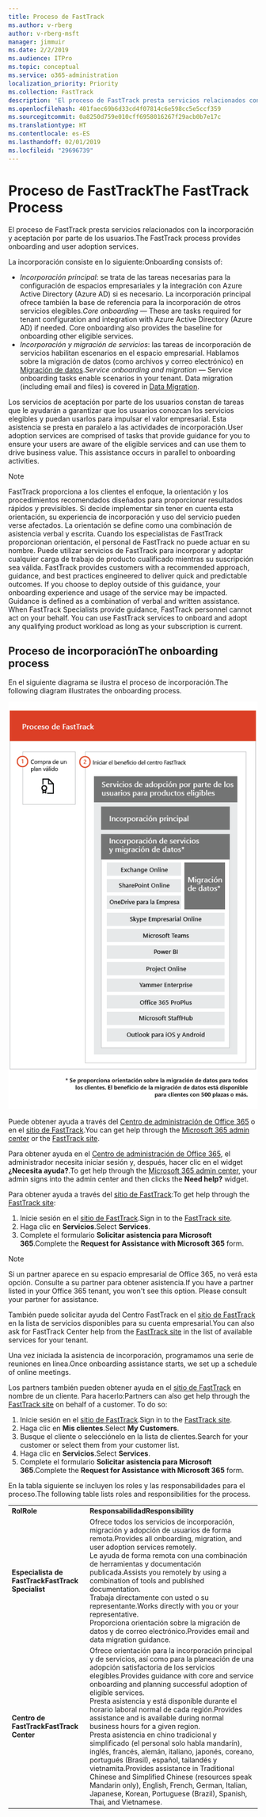 ```yaml
---
title: Proceso de FastTrack
ms.author: v-rberg
author: v-rberg-msft
manager: jimmuir
ms.date: 2/2/2019
ms.audience: ITPro
ms.topic: conceptual
ms.service: o365-administration
localization_priority: Priority
ms.collection: FastTrack
description: 'El proceso de FastTrack presta servicios relacionados con la incorporación y aceptación por parte de los usuarios. '
ms.openlocfilehash: 401faec69b6d33cd4f07814c6e598cc5e5ccf359
ms.sourcegitcommit: 0a8250d759e010cff6958016267f29acb0b7e17c
ms.translationtype: HT
ms.contentlocale: es-ES
ms.lasthandoff: 02/01/2019
ms.locfileid: "29696739"
---
```

# <a name="the-fasttrack-process"></a><span data-ttu-id="be8d3-103">Proceso de FastTrack</span><span class="sxs-lookup"><span data-stu-id="be8d3-103">The FastTrack Process</span></span>

<span data-ttu-id="be8d3-104">El proceso de FastTrack presta servicios relacionados con la incorporación y aceptación por parte de los usuarios.</span><span class="sxs-lookup"><span data-stu-id="be8d3-104">The FastTrack process provides onboarding and user adoption services.</span></span> 
  
<span data-ttu-id="be8d3-105">La incorporación consiste en lo siguiente:</span><span class="sxs-lookup"><span data-stu-id="be8d3-105">Onboarding consists of:</span></span>
  
- <span data-ttu-id="be8d3-p101">*Incorporación principal*: se trata de las tareas necesarias para la configuración de espacios empresariales y la integración con Azure Active Directory (Azure AD) si es necesario. La incorporación principal ofrece también la base de referencia para la incorporación de otros servicios elegibles.</span><span class="sxs-lookup"><span data-stu-id="be8d3-p101">*Core onboarding* — These are tasks required for tenant configuration and integration with Azure Active Directory (Azure AD) if needed. Core onboarding also provides the baseline for onboarding other eligible services.</span></span> 
- <span data-ttu-id="be8d3-p102">*Incorporación y migración de servicios*: las tareas de incorporación de servicios habilitan escenarios en el espacio empresarial. Hablamos sobre la migración de datos (como archivos y correo electrónico) en [Migración de datos](O365-data-migration.md).</span><span class="sxs-lookup"><span data-stu-id="be8d3-p102">*Service onboarding and migration* — Service onboarding tasks enable scenarios in your tenant. Data migration (including email and files) is covered in [Data Migration](O365-data-migration.md).</span></span> 
    
<span data-ttu-id="be8d3-p103">Los servicios de aceptación por parte de los usuarios constan de tareas que le ayudarán a garantizar que los usuarios conozcan los servicios elegibles y puedan usarlos para impulsar el valor empresarial. Esta asistencia se presta en paralelo a las actividades de incorporación.</span><span class="sxs-lookup"><span data-stu-id="be8d3-p103">User adoption services are comprised of tasks that provide guidance for you to ensure your users are aware of the eligible services and can use them to drive business value. This assistance occurs in parallel to onboarding activities.</span></span>
  
> [!NOTE]
> <span data-ttu-id="be8d3-p104">FastTrack proporciona a los clientes el enfoque, la orientación y los procedimientos recomendados diseñados para proporcionar resultados rápidos y previsibles. Si decide implementar sin tener en cuenta esta orientación, su experiencia de incorporación y uso del servicio pueden verse afectados. La orientación se define como una combinación de asistencia verbal y escrita. Cuando los especialistas de FastTrack proporcionan orientación, el personal de FastTrack no puede actuar en su nombre. Puede utilizar servicios de FastTrack para incorporar y adoptar cualquier carga de trabajo de producto cualificado mientras su suscripción sea válida. </span><span class="sxs-lookup"><span data-stu-id="be8d3-p104">FastTrack provides customers with a recommended approach, guidance, and best practices engineered to deliver quick and predictable outcomes. If you choose to deploy outside of this guidance, your onboarding experience and usage of the service may be impacted. Guidance is defined as a combination of verbal and written assistance. When FastTrack Specialists provide guidance, FastTrack personnel cannot act on your behalf. You can use FastTrack services to onboard and adopt any qualifying product workload as long as your subscription is current.</span></span> 
  
## <a name="the-onboarding-process"></a><span data-ttu-id="be8d3-117">Proceso de incorporación</span><span class="sxs-lookup"><span data-stu-id="be8d3-117">The onboarding process</span></span>

<span data-ttu-id="be8d3-118">En el siguiente diagrama se ilustra el proceso de incorporación.</span><span class="sxs-lookup"><span data-stu-id="be8d3-118">The following diagram illustrates the onboarding process.</span></span>
  
![Escala de tiempo para el uso de la ventaja de incorporación](media/O365-Onboarding-Timeline.png)
  
<span data-ttu-id="be8d3-120">Puede obtener ayuda a través del [Centro de administración de Office 365](https://go.microsoft.com/fwlink/?linkid=2032704) o en el [sitio de FastTrack](https://go.microsoft.com/fwlink/?linkid=780698).</span><span class="sxs-lookup"><span data-stu-id="be8d3-120">You can get help through the [Microsoft 365 admin center](https://go.microsoft.com/fwlink/?linkid=2032704) or the [FastTrack site](https://go.microsoft.com/fwlink/?linkid=780698).</span></span> 

<span data-ttu-id="be8d3-121">Para obtener ayuda en el [Centro de administración de Office 365](https://go.microsoft.com/fwlink/?linkid=2032704), el administrador necesita iniciar sesión y, después, hacer clic en el widget **¿Necesita ayuda?**.</span><span class="sxs-lookup"><span data-stu-id="be8d3-121">To get help through the [Microsoft 365 admin center](https://go.microsoft.com/fwlink/?linkid=2032704), your admin signs into the admin center and then clicks the **Need help?** widget.</span></span> 

<span data-ttu-id="be8d3-122">Para obtener ayuda a través del [sitio de FastTrack](https://go.microsoft.com/fwlink/?linkid=780698):</span><span class="sxs-lookup"><span data-stu-id="be8d3-122">To get help through the [FastTrack site](https://go.microsoft.com/fwlink/?linkid=780698):</span></span> 
1.  <span data-ttu-id="be8d3-123">Inicie sesión en el [sitio de FastTrack](https://go.microsoft.com/fwlink/?linkid=780698).</span><span class="sxs-lookup"><span data-stu-id="be8d3-123">Sign in to the [FastTrack site](https://go.microsoft.com/fwlink/?linkid=780698).</span></span> 
2.  <span data-ttu-id="be8d3-124">Haga clic en **Servicios**.</span><span class="sxs-lookup"><span data-stu-id="be8d3-124">Select **Services**.</span></span>
3.  <span data-ttu-id="be8d3-125">Complete el formulario **Solicitar asistencia para Microsoft 365**.</span><span class="sxs-lookup"><span data-stu-id="be8d3-125">Complete the **Request for Assistance with Microsoft 365** form.</span></span> 
> [!NOTE]
>  <span data-ttu-id="be8d3-p105">Si un partner aparece en su espacio empresarial de Office 365, no verá esta opción. Consulte a su partner para obtener asistencia.</span><span class="sxs-lookup"><span data-stu-id="be8d3-p105">If you have a partner listed in your Office 365 tenant, you won't see this option. Please consult your partner for assistance.</span></span> 
  
 <span data-ttu-id="be8d3-128">También puede solicitar ayuda del Centro FastTrack en el [sitio de FastTrack](https://go.microsoft.com/fwlink/?linkid=780698) en la lista de servicios disponibles para su cuenta empresarial.</span><span class="sxs-lookup"><span data-stu-id="be8d3-128">You can also ask for FastTrack Center help from the [FastTrack site](https://go.microsoft.com/fwlink/?linkid=780698) in the list of available services for your tenant.</span></span> 
    
 <span data-ttu-id="be8d3-129">Una vez iniciada la asistencia de incorporación, programamos una serie de reuniones en línea.</span><span class="sxs-lookup"><span data-stu-id="be8d3-129">Once onboarding assistance starts, we set up a schedule of online meetings.</span></span>
    
<span data-ttu-id="be8d3-p106">Los partners también pueden obtener ayuda en el [sitio de FastTrack](https://go.microsoft.com/fwlink/?linkid=780698) en nombre de un cliente. Para hacerlo:</span><span class="sxs-lookup"><span data-stu-id="be8d3-p106">Partners can also get help through the [FastTrack site](https://go.microsoft.com/fwlink/?linkid=780698) on behalf of a customer. To do so:</span></span>
1.  <span data-ttu-id="be8d3-132">Inicie sesión en el [sitio de FastTrack](https://go.microsoft.com/fwlink/?linkid=780698).</span><span class="sxs-lookup"><span data-stu-id="be8d3-132">Sign in to the [FastTrack site](https://go.microsoft.com/fwlink/?linkid=780698).</span></span> 
2.  <span data-ttu-id="be8d3-133">Haga clic en **Mis clientes**.</span><span class="sxs-lookup"><span data-stu-id="be8d3-133">Select **My Customers**.</span></span>
3.  <span data-ttu-id="be8d3-134">Busque el cliente o selecciónelo en la lista de clientes.</span><span class="sxs-lookup"><span data-stu-id="be8d3-134">Search for your customer or select them from your customer list.</span></span>
4.  <span data-ttu-id="be8d3-135">Haga clic en **Servicios**.</span><span class="sxs-lookup"><span data-stu-id="be8d3-135">Select **Services**.</span></span>
5.  <span data-ttu-id="be8d3-136">Complete el formulario **Solicitar asistencia para Microsoft 365**.</span><span class="sxs-lookup"><span data-stu-id="be8d3-136">Complete the **Request for Assistance with Microsoft 365** form.</span></span> 

<span data-ttu-id="be8d3-137">En la tabla siguiente se incluyen los roles y las responsabilidades para el proceso.</span><span class="sxs-lookup"><span data-stu-id="be8d3-137">The following table lists roles and responsibilities for the process.</span></span>
    
|||
|:-----|:-----|
|<span data-ttu-id="be8d3-138">**Rol**</span><span class="sxs-lookup"><span data-stu-id="be8d3-138">**Role**</span></span> <br/> |<span data-ttu-id="be8d3-139">**Responsabilidad**</span><span class="sxs-lookup"><span data-stu-id="be8d3-139">**Responsibility**</span></span> <br/> |
|<span data-ttu-id="be8d3-140">**Especialista de FastTrack**</span><span class="sxs-lookup"><span data-stu-id="be8d3-140">**FastTrack Specialist**</span></span> <br/> |<span data-ttu-id="be8d3-141">Ofrece todos los servicios de incorporación, migración y adopción de usuarios de forma remota.</span><span class="sxs-lookup"><span data-stu-id="be8d3-141">Provides all onboarding, migration, and user adoption services remotely.</span></span>  <br/> <span data-ttu-id="be8d3-142">Le ayuda de forma remota con una combinación de herramientas y documentación publicada.</span><span class="sxs-lookup"><span data-stu-id="be8d3-142">Assists you remotely by using a combination of tools and published documentation.</span></span> <br/> <span data-ttu-id="be8d3-143">Trabaja directamente con usted o su representante.</span><span class="sxs-lookup"><span data-stu-id="be8d3-143">Works directly with you or your representative.</span></span> <br/> <span data-ttu-id="be8d3-144">Proporciona orientación sobre la migración de datos y de correo electrónico.</span><span class="sxs-lookup"><span data-stu-id="be8d3-144">Provides email and data migration guidance.</span></span>|
|<span data-ttu-id="be8d3-145">**Centro de FastTrack**</span><span class="sxs-lookup"><span data-stu-id="be8d3-145">**FastTrack Center**</span></span>  <br/> |<span data-ttu-id="be8d3-146">Ofrece orientación para la incorporación principal y de servicios, así como para la planeación de una adopción satisfactoria de los servicios elegibles.</span><span class="sxs-lookup"><span data-stu-id="be8d3-146">Provides guidance with core and service onboarding and planning successful adoption of eligible services.</span></span>  <br/> <span data-ttu-id="be8d3-147">Presta asistencia y está disponible durante el horario laboral normal de cada región.</span><span class="sxs-lookup"><span data-stu-id="be8d3-147">Provides assistance and is available during normal business hours for a given region.</span></span> <br/> <span data-ttu-id="be8d3-148">Presta asistencia en chino tradicional y simplificado (el personal solo habla mandarín), inglés, francés, alemán, italiano, japonés, coreano, portugués (Brasil), español, tailandés y vietnamita.</span><span class="sxs-lookup"><span data-stu-id="be8d3-148">Provides assistance in Traditional Chinese and Simplified Chinese (resources speak Mandarin only), English, French, German, Italian, Japanese, Korean, Portuguese (Brazil), Spanish, Thai, and Vietnamese.</span></span>|


  

